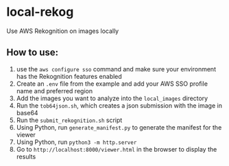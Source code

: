 # local-rekog
Use AWS Rekognition on images locally

## How to use:

1. use the `aws configure sso` command and make sure your environment has the Rekognition features enabled
2. Create an `.env` file from the example and add your AWS SSO profile name and preferred region
3. Add the images you want to analyze into the `local_images` directory
4. Run the `tob64json.sh`, which creates a json submission with the image in base64
5. Run the `submit_rekognition.sh` script
6. Using Python, run `generate_manifest.py` to generate the manifest for the viewer
7. Using Python, run `python3 -m http.server`
8. Go to `http://localhost:8000/viewer.html` in the browser to display the results

